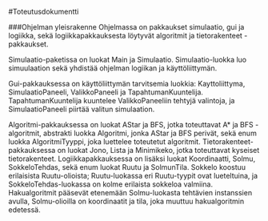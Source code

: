 #Toteutusdokumentti

###Ohjelman yleisrakenne
Ohjelmassa on pakkaukset simulaatio, gui ja logiikka, sekä logiikkapakkauksesta löytyvät algoritmit ja tietorakenteet -pakkaukset.

Simulaatio-paketissa on luokat Main ja Simulaatio. Simulaatio-luokka luo simuulaation sekä yhdistää ohjelman logiikan ja käyttöliittymän.

Gui-pakkauksessa on käyttöliittymän tarvitsemia luokkia: Kayttoliittyma, SimulaatioPaneeli, ValikkoPaneeli ja TapahtumanKuuntelija. TapahtumanKuuntelija kuuntelee ValikkoPaneeliin tehtyjä valintoja, ja SimulaatioPaneeli piirtää valitun simulaation.

Algoritmi-pakkauksessa on luokat AStar ja BFS, jotka toteuttavat A\* ja BFS -algoritmit, abstrakti luokka Algoritmi, jonka AStar ja BFS perivät, sekä enum luokka AlgoritmiTyyppi, joka luettelee toteutetut algoritmit. Tietorakenteet-pakkauksessa on luokat Jono, Lista ja Minimikeko, jotka toteuttavat kyseiset tietorakenteet. Logiikkapakkauksessa on lisäksi luokat Koordinaatti, Solmu, SokkeloTehdas, sekä enum luokat Ruutu ja SolmunTila. Sokkelo koostuu erilaisista Ruutu-olioista; Ruutu-luokassa eri Ruutu-tyypit ovat lueteltuina, ja SokkeloTehdas-luokassa on kolme erilaista sokkeloa valmiina. Hakualgoritmit pääsevät etenemään Solmu-luokasta tehtävien instanssien avulla, Solmu-olioilla on koordinaatit ja tila, joka muuttuu hakualgoritmin edetessä.



